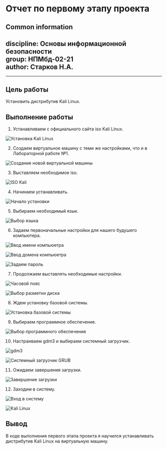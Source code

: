 # **Отчет по первому этапу проекта**
## **Common information**
discipline: Основы информационной безопасности  
group: НПМбд-02-21  
author: Старков Н.А.
---
---
## **Цель работы**

Установить дистрибутив Kali Linux.

## **Выполнение работы**

1) Устанавливаем с официального сайта iso Kali Linux.

![Установка Kali Linux](image/1.png)

2) Создаем виртуальное машину с теми же настройками, что и в Лабораторной работе №1.

![Создание новой виртуальной машины](image/2.png)

3) Выставляем необходимое iso.

![ISO Kali](image/3.png)

4) Начинаем устанавливать.

![Начало установки](image/4.png)

5) Выбираем необходимый язык.

![Выбор языка](image/5.png)

6) Задаем первоначальные настройки для нашего будушего компьютера.

![Ввод имени компьюетра](image/6.png)

![Ввод домена компьюетра](image/7.png)

![Задаем пароль](image/8.png)

7) Продолжаем выставлять необходимые настройки.

![Часовой пояс](image/9.png)

![Выбор разметки диска](image/10.png)

8) Ждем установку базовой системы.

![Установка базовой системы](image/11.png)

9) Выбираем программное обеспечение.

![Выбор программного обеспечения](image/12.png)

10) Настраиваем gdm3 и выбираем системный загрузчик.

![gdm3](image/13.png)

![Системный загрузчик GRUB](image/14.png)

11) Ожидаем завершения загрузки.

![Завершение загрузки](image/15.png)

12) Заходим в систему.

![Вход в систему](image/16.png)

![Kali Linux](image/17.png)

## **Вывод**
В ходе выполнения первого этапа проекта я научился устанавливать дистрибутив Kali Linux на виртуальную машину.

